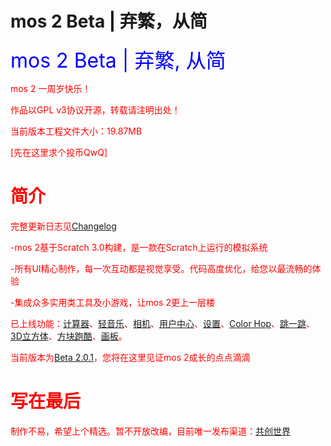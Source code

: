 # mos 2 Beta | 弃繁，从简

<td bgcolor="blue" data-xg_idx="99"> <font color="blue" size="6" data-xg_idx="19">mos 2 Beta | 弃繁, 从简</font></td>

<font color="red">mos 2 一周岁快乐！
  
<font color="red">作品以GPL v3协议开源，转载请注明出处！

当前版本工程文件大小：19.87MB

[先在这里求个投币QwQ]

# 简介

完整更新日志见[Changelog](https://github.com/fengyec2/mos-2/blob/main/Changelog)

-mos 2基于Scratch 3.0构建，是一款在Scratch上运行的模拟系统
 
-所有UI精心制作，每一次互动都是视觉享受。代码高度优化，给您以最流畅的体验
 
-集成众多实用类工具及小游戏，让mos 2更上一层楼

已上线功能：[计算器](https://github.com/fengyec2/mos-2/https://github.com/fengyec2/mos-2/)、[轻音乐](https://github.com/fengyec2/mos-2/)、[相机](https://github.com/fengyec2/mos-2/)、[用户中心](https://github.com/fengyec2/mos-2/)、[设置](https://github.com/fengyec2/mos-2/)、[Color Hop](https://github.com/fengyec2/mos-2/)、[跳一跳](https://github.com/fengyec2/mos-2/)、[3D立方体](https://github.com/fengyec2/mos-2/)、[方块跑酷](https://github.com/fengyec2/mos-2/)、[画板](https://github.com/fengyec2/mos-2/)。

当前版本为[Beta 2.0.1](https://github.com/fengyec2/mos-2/)，您将在这里见证mos 2成长的点点滴滴

# 写在最后
  
制作不易，希望上个精选。暂不开放改编，目前唯一发布渠道：[共创世界](https://www.ccw.site/detail/601d373c9baa5d5383685e68?inviteCode=J3eGePeA4xoXIDno)
